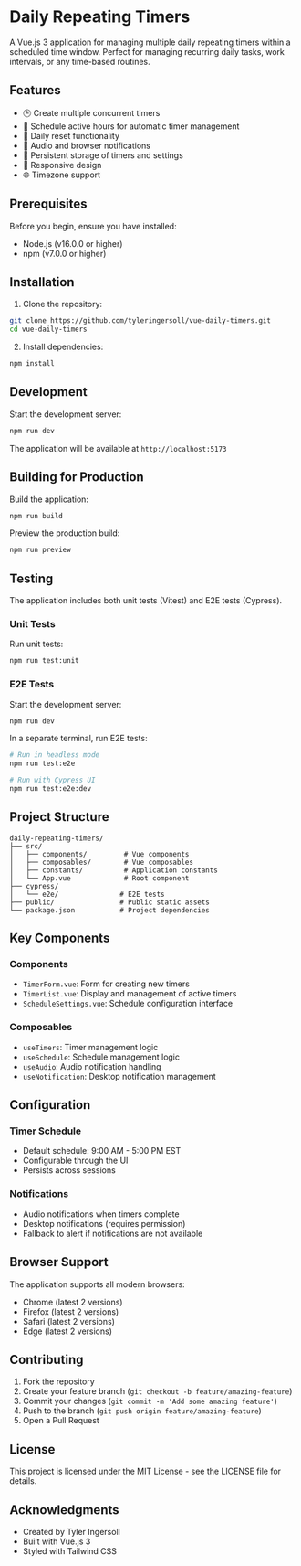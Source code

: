 # Daily Repeating Timers

A Vue.js 3 application for managing multiple daily repeating timers within a scheduled time window. Perfect for managing recurring daily tasks, work intervals, or any time-based routines.

## Features

- 🕒 Create multiple concurrent timers
- 📅 Schedule active hours for automatic timer management
- 🔄 Daily reset functionality
- 🔔 Audio and browser notifications
- 💾 Persistent storage of timers and settings
- 📱 Responsive design
- 🌐 Timezone support

## Prerequisites

Before you begin, ensure you have installed:
- Node.js (v16.0.0 or higher)
- npm (v7.0.0 or higher)

## Installation

1. Clone the repository:
```bash
git clone https://github.com/tyleringersoll/vue-daily-timers.git
cd vue-daily-timers
```

2. Install dependencies:
```bash
npm install
```


## Development

Start the development server:
```bash
npm run dev
```

The application will be available at `http://localhost:5173`

## Building for Production

Build the application:
```bash
npm run build
```

Preview the production build:
```bash
npm run preview
```

## Testing

The application includes both unit tests (Vitest) and E2E tests (Cypress).

### Unit Tests

Run unit tests:
```bash
npm run test:unit
```

### E2E Tests

Start the development server:
```bash
npm run dev
```

In a separate terminal, run E2E tests:
```bash
# Run in headless mode
npm run test:e2e

# Run with Cypress UI
npm run test:e2e:dev
```

## Project Structure

```
daily-repeating-timers/
├── src/
│   ├── components/         # Vue components
│   ├── composables/        # Vue composables
│   ├── constants/          # Application constants
│   └── App.vue             # Root component
├── cypress/
│   └── e2e/               # E2E tests
├── public/                # Public static assets
└── package.json           # Project dependencies
```

## Key Components

### Components
- `TimerForm.vue`: Form for creating new timers
- `TimerList.vue`: Display and management of active timers
- `ScheduleSettings.vue`: Schedule configuration interface

### Composables
- `useTimers`: Timer management logic
- `useSchedule`: Schedule management logic
- `useAudio`: Audio notification handling
- `useNotification`: Desktop notification management

## Configuration

### Timer Schedule
- Default schedule: 9:00 AM - 5:00 PM EST
- Configurable through the UI
- Persists across sessions

### Notifications
- Audio notifications when timers complete
- Desktop notifications (requires permission)
- Fallback to alert if notifications are not available

## Browser Support

The application supports all modern browsers:
- Chrome (latest 2 versions)
- Firefox (latest 2 versions)
- Safari (latest 2 versions)
- Edge (latest 2 versions)

## Contributing

1. Fork the repository
2. Create your feature branch (`git checkout -b feature/amazing-feature`)
3. Commit your changes (`git commit -m 'Add some amazing feature'`)
4. Push to the branch (`git push origin feature/amazing-feature`)
5. Open a Pull Request

## License

This project is licensed under the MIT License - see the LICENSE file for details.

## Acknowledgments

- Created by Tyler Ingersoll
- Built with Vue.js 3
- Styled with Tailwind CSS
